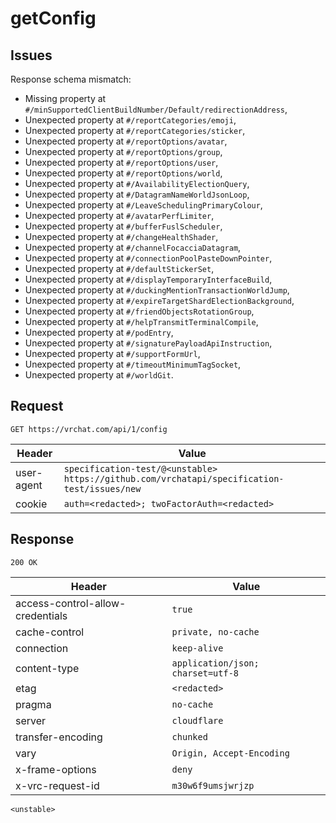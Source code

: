 # getConfig

## Issues
Response schema mismatch:
* Missing property at ``#/minSupportedClientBuildNumber/Default/redirectionAddress``,
* Unexpected property at ``#/reportCategories/emoji``,
* Unexpected property at ``#/reportCategories/sticker``,
* Unexpected property at ``#/reportOptions/avatar``,
* Unexpected property at ``#/reportOptions/group``,
* Unexpected property at ``#/reportOptions/user``,
* Unexpected property at ``#/reportOptions/world``,
* Unexpected property at ``#/AvailabilityElectionQuery``,
* Unexpected property at ``#/DatagramNameWorldJsonLoop``,
* Unexpected property at ``#/LeaveSchedulingPrimaryColour``,
* Unexpected property at ``#/avatarPerfLimiter``,
* Unexpected property at ``#/bufferFuslScheduler``,
* Unexpected property at ``#/changeHealthShader``,
* Unexpected property at ``#/channelFocacciaDatagram``,
* Unexpected property at ``#/connectionPoolPasteDownPointer``,
* Unexpected property at ``#/defaultStickerSet``,
* Unexpected property at ``#/displayTemporaryInterfaceBuild``,
* Unexpected property at ``#/duckingMentionTransactionWorldJump``,
* Unexpected property at ``#/expireTargetShardElectionBackground``,
* Unexpected property at ``#/friendObjectsRotationGroup``,
* Unexpected property at ``#/helpTransmitTerminalCompile``,
* Unexpected property at ``#/podEntry``,
* Unexpected property at ``#/signaturePayloadApiInstruction``,
* Unexpected property at ``#/supportFormUrl``,
* Unexpected property at ``#/timeoutMinimumTagSocket``,
* Unexpected property at ``#/worldGit``.
## Request
`GET https://vrchat.com/api/1/config`

| Header | Value |
| ------ | ----- |
| user-agent | `specification-test/@<unstable> https://github.com/vrchatapi/specification-test/issues/new` |
| cookie | `auth=<redacted>; twoFactorAuth=<redacted>` |


## Response
`200 OK`

| Header | Value |
| ------ | ----- |
| access-control-allow-credentials | `true` |
| cache-control | `private, no-cache` |
| connection | `keep-alive` |
| content-type | `application/json; charset=utf-8` |
| etag | `<redacted>` |
| pragma | `no-cache` |
| server | `cloudflare` |
| transfer-encoding | `chunked` |
| vary | `Origin, Accept-Encoding` |
| x-frame-options | `deny` |
| x-vrc-request-id | `m30w6f9umsjwrjzp` |

```jsonc
<unstable>
```
